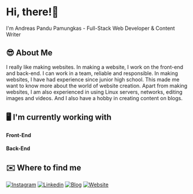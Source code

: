 # Hi, there!👋  

I'm Andreas Pandu Pamungkas - Full-Stack Web Developer & Content Writer


## 😎 About Me
I really like making websites. In making a website, I work on the front-end and back-end. I can work in a team, reliable and responsible. In making websites, I have had experience since junior high school. This made me want to know more about the world of website creation. Apart from making websites, I am also experienced in using Linux servers, networks, editing images and videos. And I also have a hobby in creating content on blogs.


## 🖥️ I'm currently working with
#### Front-End

#### Back-End


## ✉️ Where to find me
[![Instagram](https://img.shields.io/badge/Instagram-E4405F?style=for-the-badge&logo=instagram&logoColor=white)](https://www.instagram.com/ands.p)
[![Linkedin](https://img.shields.io/badge/LinkedIn-0077B5?style=for-the-badge&logo=linkedin&logoColor=white)](https://www.linkedin.com/in/andsp/)
[![Blog](https://img.shields.io/badge/Blogger-FF5722?style=for-the-badge&logo=blogger&logoColor=white)](https://www.dailyblog.id)
[![Website](https://img.shields.io/badge/Website-008cff?style=for-the-badge&logo=love&logoColor=white)](https://www.andsp.id)

